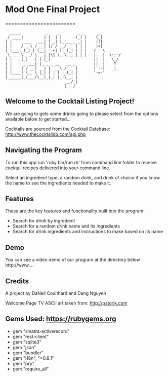 # Mod One Final Project
========================
```
  _____           _    _        _ _      _
 / ____|         | |  | |      (_) |    {_}
| |     ___   ___| | _| |_ __ _ _| |    |(|
| |    / _ \ / __| |/ / __/ _` | | |    |=|
| |___| (_) | (__|   <| || (_| | | |   /   \
 \_____\___/ \___|_|\\_\__\__,_|_|_|   |.--|  \~~~/
| |    (_)   | | (_)                   ||  |   \_/
| |     _ ___| |_ _ _ __   __ _        ||  |    Y
| |    | / __| __| | '_ \ / _` |       |'--|   _|_
| |____| \__ \ |_| | | | | (_| |       '-=-'
|______|_|___/\__|_|_| |_|\__, |
                           __/ |
                          |___/
```
## Welcome to the Cocktail Listing Project!
We are going to gets some drinks going to please select
from the options available below to get started...

Cocktails are sourced from the Cocktail Database: http://www.thecocktaildb.com/api.php

## Navigating the Program
To run this app run 'ruby bin/run.rb' from command line folder to receive
 cocktail recipes delivered into your command line.

Select an ingredient type, a random drink, and drink of choice if you know the
name to see the ingredients needed to make it.

## Features
These are the key features and functionality built into the program:

- Search for drink by ingredient
- Search for a random drink name and its ingredients
- Search for drink ingredients and instructions to make based on its name

## Demo
You can see a video demo of our program at the directory below
http://www....

## Credits
A project by DaNeil Coulthard and Dang Nguyen

Welcome Page TV ASCII art taken from: http://patorjk.com

## Gems Used: https://rubygems.org
- gem "sinatra-activerecord"
- gem "rest-client"
- gem "sqlite3"
- gem "json"
- gem "bundler"
- gem "i18n", "=0.8.1"
- gem "pry"
- gem "require_all"
